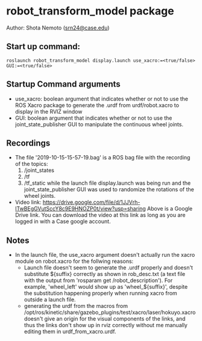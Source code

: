 # robot_transform_model package
Author: Shota Nemoto (srn24@case.edu)

## Start up command:
`roslaunch robot_transform_model display.launch use_xacro:=<true/false> GUI:=<true/false>`

## Startup Command arguments
- use_xacro: boolean argument that indicates whether or not to use the ROS Xacro package 
    to generate the .urdf from urdf/robot.xacro to display in the RVIZ window 
- GUI: boolean argument that indicates whether or not to use the joint_state_publisher 
    GUI to manipulate the continuous wheel joints.

## Recordings
- The file '2019-10-15-15-57-19.bag' is a ROS bag file with the recording of the topics:
    1. /joint_states
    2. /tf
    3. /tf_static
    while the launch file display.launch was being run and the joint_state_publisher GUI
    was used to randomize the rotations of the wheel joints.
- Video link: https://drive.google.com/file/d/1JJVrh-lTwBEgGVutSccY8c9E9HNOZP0t/view?usp=sharing
    Above is a Google Drive link. You can download the video at this link as long as you
    are logged in with a Case google account.

## Notes
- In the launch file, the use_xacro argument doesn't actually run the xacro module on 
    robot.xacro for the follwing reasons:
    - Launch file doesn't seem to generate the .urdf properly and doesn't  substitute
        ${suffix} correctly as shown in rob_desc.txt (a text file with the output from
        'rosparam get /robot_description'). For example, 'wheel_left' would show up as 
        'wheel_${suffix}', despite the substitution happening properly when running
        xacro from outside a launch file.
    - generating the urdf from the macros from 
        /opt/ros/kinetic/share/gazebo_plugins/test/xacro/laser/hokuyo.xacro doesn't 
        give an origin for the visual components of the links, and thus the links don't
        show up in rviz correctly without me manually editing them in 
        urdf_from_xacro.urdf.

